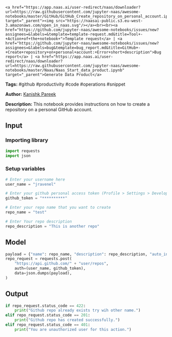     <a href="https://app.naas.ai/user-redirect/naas/downloader?url=https://raw.githubusercontent.com/jupyter-naas/awesome-notebooks/master/GitHub/GitHub_Create_repository_on_personal_account.ipynb" target="_parent"><img src="https://naasai-public.s3.eu-west-3.amazonaws.com/open_in_naas.svg"/></a><br><br><a href="https://github.com/jupyter-naas/awesome-notebooks/issues/new?assignees=&labels=&template=template-request.md&title=Tool+-+Action+of+the+notebook+">Template request</a> | <a href="https://github.com/jupyter-naas/awesome-notebooks/issues/new?assignees=&labels=bug&template=bug_report.md&title=GitHub+-+Create+repository+on+personal+account:+Error+short+description">Bug report</a> | <a href="https://app.naas.ai/user-redirect/naas/downloader?url=https://raw.githubusercontent.com/jupyter-naas/awesome-notebooks/master/Naas/Naas_Start_data_product.ipynb" target="_parent">Generate Data Product</a>

**Tags:** #github #productivity #code #operations #snippet

**Author:** [Kanishk Pareek](https://in.linkedin.com/in/kanishkpareek/)

**Description:** This notebook provides instructions on how to create a repository on a personal GitHub account.

## Input

### Importing library


```python
import requests
import json
```

### Setup variables


```python
# Enter your username here
user_name = "jravenel"

# Enter your github personal access token (Profile > Settings > Developpers settings > Personal access tokens)
github_token = "**********"

# Enter your repo name that you want to create
repo_name = "test"

# Enter Your repo description
repo_description = "This is another repo"
```

## Model


```python
payload = {"name": repo_name, "description": repo_description, "auto_init": "true"}
repo_request = requests.post(
    "https://api.github.com/" + "user/repos",
    auth=(user_name, github_token),
    data=json.dumps(payload),
)
```

## Output


```python
if repo_request.status_code == 422:
    print("Github repo already exists try wih other name.")
elif repo_request.status_code == 201:
    print("Github repo has created successfully.")
elif repo_request.status_code == 401:
    print("You are unauthorized user for this action.")
```
